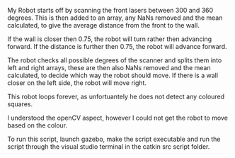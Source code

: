 My Robot starts off by scanning the front lasers between 300 and 360 degrees. This is then added to an array, any NaNs removed and the mean calculated, to give the average distance from the front to the wall.

If the wall is closer then 0.75, the robot will turn rather then advancing forward. If the distance is further then 0.75, the robot will advance forward.

The robot checks all possible degrees of the scanner and splits them into left and right arrays, these are then also NaNs removed and the mean calculated, to decide which way the robot should move. If there is a wall closer on the left side, the robot will move right.

This robot loops forever, as unfortuantely he does not detect any coloured squares.

I understood the openCV aspect, however I could not get the robot to move based on the colour.

To run this script, launch gazebo, make the script executable and run the script through the visual studio terminal in the catkin src script folder.

